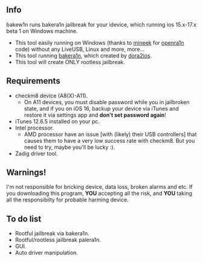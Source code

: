 ## Info
bakew1n runs bakera1n jailbreak for your idevice, which running ios 15.x-17.x beta 1 on Windows machine.

- This tool easily running on Windows (thanks to [mineek](github.com/mineek) for [openra1n](github.com/mineek/openra1n) code) without any LiveUSB, Linux and more, more...
- This tool running [bakera1n](github.com/dora2-iOS/bakera1n), which created by [dora2ios](github.com/dora2-iOS).
- This tool will create ONLY rootless jailbreak.

## Requirements

- checkm8 device (A8(X)-A11).
  - On A11 devices, you must disable password while you in jailbroken state, and if you on iOS 16, backup your device via iTunes and restore it via settings app and **don't set password again**!
- iTunes 12.6.5 installed on your pc.
- Intel processor.
  - AMD processor have an issue [with (likely) their USB controllers] that causes them to have a very low success rate with checkm8. But you need to try, maybe you'll be lucky :).
- Zadig driver tool.

## Warnings!

I'm not responsible for bricking device, data loss, broken alarms and etc. If you downloading this program, **YOU** accepting all the risk, and **YOU** taking all the responsibilty for probable harming device.

## To do list

- Rootful jailbreak via bakera1n.
- Rootful/rootless jailbreak palera1n.
- GUI.
- Auto driver manipulation.
